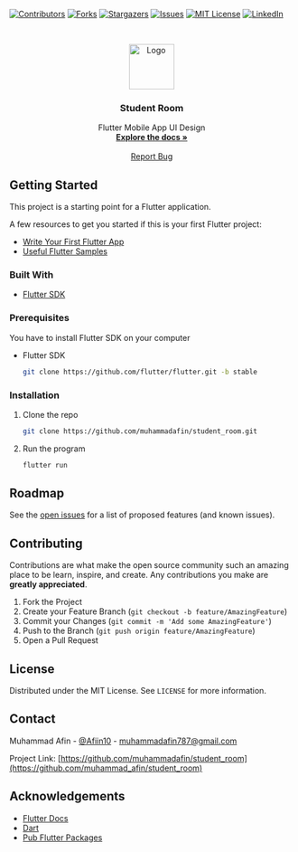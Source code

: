 
[![Contributors][contributors-shield]][contributors-url]
[![Forks][forks-shield]][forks-url]
[![Stargazers][stars-shield]][stars-url]
[![Issues][issues-shield]][issues-url]
[![MIT License][license-shield]][license-url]
[![LinkedIn][linkedin-shield]][linkedin-url]



<!-- PROJECT LOGO -->
<br />
<p align="center">
  <a href="https://github.com/othneildrew/Best-README-Template">
    <img src="images/logo.png" alt="Logo" width="80" height="80">
  </a>

  <h3 align="center">Student Room</h3>

  <p align="center">
    Flutter Mobile App UI Design
    <br />
    <a href="https://github.com/muhammadafin/student_room/"><strong>Explore the docs »</strong></a>
    <br />
    <br />
<!--     <a href="https://github.com/muhammadafin/Haha">View Demo</a> -->
<!--     · -->
    <a href="https://github.com/muhammadafin/student_room/issues">Report Bug</a>
<!--     · -->
<!--     <a href="https://github.com/muhammadafin/student_room/issues">Request Feature</a> -->
  </p>
</p>


## Getting Started

<!-- [![Product Name Screen Shot][product-screenshot]](https://example.com) -->
This project is a starting point for a Flutter application.

A few resources to get you started if this is your first Flutter project:
* [Write Your First Flutter App](https://flutter.dev/docs/get-started/codelab)
* [Useful Flutter Samples](https://flutter.dev/docs/cookbook)



### Built With

* [Flutter SDK](https://flutter.dev)


### Prerequisites

You have to install Flutter SDK on your computer
* Flutter SDK
  ```sh
  git clone https://github.com/flutter/flutter.git -b stable
  ```

### Installation

1. Clone the repo
   ```sh
   git clone https://github.com/muhammadafin/student_room.git
   ```
2. Run the program
   ```sh
   flutter run
   ```


<!-- ROADMAP -->
## Roadmap

See the [open issues](https://github.com/muhammadafin/student_room/issues) for a list of proposed features (and known issues).



<!-- CONTRIBUTING -->
## Contributing

Contributions are what make the open source community such an amazing place to be learn, inspire, and create. Any contributions you make are **greatly appreciated**.

1. Fork the Project
2. Create your Feature Branch (`git checkout -b feature/AmazingFeature`)
3. Commit your Changes (`git commit -m 'Add some AmazingFeature'`)
4. Push to the Branch (`git push origin feature/AmazingFeature`)
5. Open a Pull Request



<!-- LICENSE -->
## License

Distributed under the MIT License. See `LICENSE` for more information.



<!-- CONTACT -->
## Contact

Muhammad Afin - [@Afiin10](https://twitter.com/Afiin10) - muhammadafin787@gmail.com

Project Link: [https://github.com/muhammadafin/student_room](https://github.com/muhammad_afin/student_room)



<!-- ACKNOWLEDGEMENTS -->
## Acknowledgements
* [Flutter Docs](https://flutter.dev/)
* [Dart](https://dart.dev/)
* [Pub Flutter Packages](https://pub.dev/)


<!-- MARKDOWN LINKS & IMAGES -->
[contributors-shield]: https://img.shields.io/github/contributors/othneildrew/Best-README-Template.svg?style=for-the-badge
[contributors-url]: https://github.com/muhammadafin/student_room/graphs/contributors
[forks-shield]: https://img.shields.io/github/forks/othneildrew/Best-README-Template.svg?style=for-the-badge
[forks-url]: https://github.com/muhammadafin/student_room/network/members
[stars-shield]: https://img.shields.io/github/stars/othneildrew/Best-README-Template.svg?style=for-the-badge
[stars-url]: https://github.com/muhammadafin/student_room/stargazers
[issues-shield]: https://img.shields.io/github/issues/othneildrew/Best-README-Template.svg?style=for-the-badge
[issues-url]: https://github.com/muhammadafin/student_room/issues
[license-shield]: https://img.shields.io/github/license/othneildrew/Best-README-Template.svg?style=for-the-badge
[license-url]: https://github.com/muhammadafin/student_room/blob/main/LICENSE
[linkedin-shield]: https://img.shields.io/badge/-LinkedIn-black.svg?style=for-the-badge&logo=linkedin&colorB=555
[linkedin-url]: https://www.linkedin.com/in/muhammad-afin-a36354175/
[product-screenshot]: images/screenshot.png

